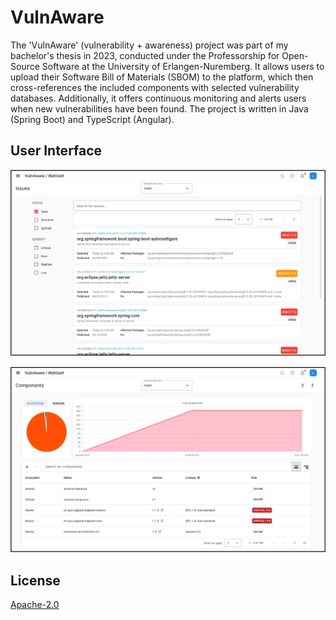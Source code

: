 # VulnAware

The 'VulnAware' (vulnerability + awareness) project was part of my bachelor's thesis in 2023, conducted under the Professorship for Open-Source Software at the University of Erlangen-Nuremberg.
It allows users to upload their Software Bill of Materials (SBOM) to the platform, which then cross-references the included components with selected vulnerability databases.
Additionally, it offers continuous monitoring and alerts users when new vulnerabilities have been found.
The project is written in Java (Spring Boot) and TypeScript (Angular).

## User Interface

![Issues Page](./.github/images/issues.png)

![Components Page](./.github/images/components.png)

## License

[Apache-2.0](./LICENSE)
